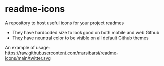 # readme-icons

A repository to host useful icons for your project readmes

- They have hardcoded size to look good on both mobile and web Github
- They have neuntral color to be visible on all default Github themes

An example of usage: https://raw.githubusercontent.com/marsibarsi/readme-icons/main/twitter.svg

